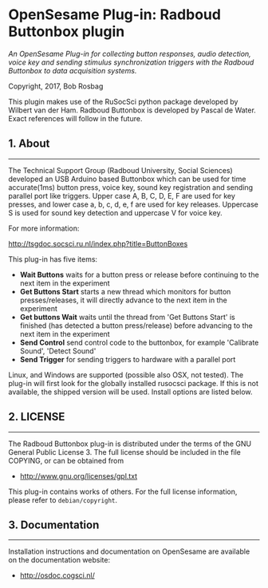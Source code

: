 OpenSesame Plug-in: Radboud Buttonbox plugin
==========

*An OpenSesame Plug-in for collecting button responses, audio detection, voice key and sending stimulus synchronization triggers with the Radboud Buttonbox to data acquisition systems.*  

Copyright, 2017, Bob Rosbag  

This plugin makes use of the RuSocSci python package developed by Wilbert van der Ham. Radboud Buttonbox is developed by Pascal de Water. Exact references will follow in the future. 


## 1. About
--------

The Technical Support Group (Radboud University, Social Sciences) developed an USB Arduino based Buttonbox which can be used for time accurate(1ms) button press, voice key, sound key registration and sending parallel port like triggers.
Upper case A, B, C, D, E, F are used for key presses, and lower case a, b, c, d, e, f are used for key releases. Uppercase S is used for sound key detection and uppercase V for voice key.  

For more information:

<http://tsgdoc.socsci.ru.nl/index.php?title=ButtonBoxes>

This plug-in has five items:
- **Wait Buttons** waits for a button press or release before continuing to the next item in the experiment
- **Get Buttons Start** starts a new thread which monitors for button presses/releases, it will directly advance to the next item in the experiment
- **Get buttons Wait** waits until the thread from 'Get Buttons Start' is finished (has detected a button press/release) before advancing to the next item in the experiment 
- **Send Control** send control code to the buttonbox, for example 'Calibrate Sound', 'Detect Sound'
- **Send Trigger** for sending triggers to hardware with a parallel port


Linux, and Windows are supported (possible also OSX, not tested). The plug-in will first look for the globally installed rusocsci package. If this is not available, the shipped version will be used. Install options are listed below.


## 2. LICENSE
----------

The Radboud Buttonbox plug-in is distributed under the terms of the GNU General Public License 3.
The full license should be included in the file COPYING, or can be obtained from

- <http://www.gnu.org/licenses/gpl.txt>

This plug-in contains works of others. For the full license information, please
refer to `debian/copyright`.


## 3. Documentation
----------------

Installation instructions and documentation on OpenSesame are available on the documentation website:

- <http://osdoc.cogsci.nl/>
